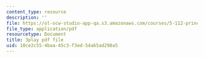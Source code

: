 ```yaml
---
content_type: resource
description: ''
file: https://ol-ocw-studio-app-qa.s3.amazonaws.com/courses/5-112-principles-of-chemical-science-fall-2005/10ce2c554baa45c3f3ed54a65ad298a5_CgzHOo9NaOY.pdf
file_type: application/pdf
resourcetype: Document
title: 3play pdf file
uid: 10ce2c55-4baa-45c3-f3ed-54a65ad298a5
---
```

